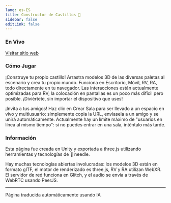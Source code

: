 ```yaml
---
lang: es-ES
title: Constructor de Castillos 🏰
sidebar: false
editLink: false
---
```


### En Vivo

<sample src="https://castle.needle.tools" />

[Visitar sitio web](https://castle.needle.tools)

### Cómo Jugar

¡Construye tu propio castillo! Arrastra modelos 3D de las diversas paletas al escenario y crea tu propio mundo.
Funciona en Escritorio, Móvil, RV, RA, todo directamente en tu navegador. Las interacciones están actualmente optimizadas para RV; la colocación en pantallas es un poco más difícil pero posible. ¡Diviértete, sin importar el dispositivo que uses!

¡Invita a tus amigos! Haz clic en Crear Sala para ser llevado a un espacio en vivo y multiusuario: simplemente copia la URL, envíasela a un amigo y se unirá automáticamente.
Actualmente hay un límite máximo de "usuarios en línea al mismo tiempo": si no puedes entrar en una sala, inténtalo más tarde.

### Información

Esta página fue creada en Unity y exportada a three.js utilizando herramientas y tecnologías de 🌵 needle.

Hay muchas tecnologías abiertas involucradas: los modelos 3D están en formato glTF, el motor de renderizado es three.js, RV y RA utilizan WebXR. El servidor de red funciona en Glitch, y el audio se envía a través de WebRTC usando PeerJS.

---
Página traducida automáticamente usando IA